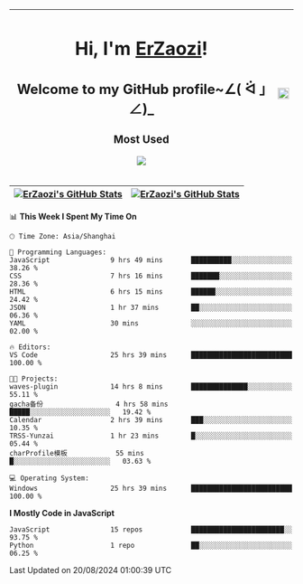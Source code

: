 |<h1>Hi, I'm <a href="https://github.com/erzaozi">ErZaozi</a>! </h1><h2>Welcome to my GitHub profile~∠( ᐛ 」∠)_</h2><p><h3>Most Used</h3><img src="https://skillicons.dev/icons?i=github,vscode,visualstudio,ubuntu,postman,pycharm,webstorm,git,docker"></p>|<img decoding="async" align=center src="https://cdn.jsdelivr.net/gh/erzaozi/erzaozi/image.gif" width="100%">|
| ----- | ----- |

| <a href="https://github.com/erzaozi"><img align="center" src="https://github-readme-stats.vercel.app/api/top-langs/?username=erzaozi&title_color=44cef6&text_color=4b5cc4&icon_color=2bbc8a&bg_color=white&langs_count=4&hide_border=true" alt="ErZaozi's GitHub Stats" /></a> | <a href="https://github.com/erzaozi"><img align="center" src="https://github-readme-stats.vercel.app/api?username=erzaozi&show_icons=true&line_height=27&count_private=true&title_color=44cef6&text_color=4b5cc4&icon_color=2bbc8a&bg_color=white&hide_border=true" alt="ErZaozi's GitHub Stats" /></a> |
| ----- | ----- |
<!--START_SECTION:waka-->
📊 **This Week I Spent My Time On** 

```text
🕑︎ Time Zone: Asia/Shanghai

💬 Programming Languages: 
JavaScript               9 hrs 49 mins       ██████████░░░░░░░░░░░░░░░   38.26 % 
CSS                      7 hrs 16 mins       ███████░░░░░░░░░░░░░░░░░░   28.36 % 
HTML                     6 hrs 15 mins       ██████░░░░░░░░░░░░░░░░░░░   24.42 % 
JSON                     1 hr 37 mins        ██░░░░░░░░░░░░░░░░░░░░░░░   06.36 % 
YAML                     30 mins             ░░░░░░░░░░░░░░░░░░░░░░░░░   02.00 % 

🔥 Editors: 
VS Code                  25 hrs 39 mins      █████████████████████████   100.00 % 

🐱‍💻 Projects: 
waves-plugin             14 hrs 8 mins       ██████████████░░░░░░░░░░░   55.11 % 
gacha备份                  4 hrs 58 mins       █████░░░░░░░░░░░░░░░░░░░░   19.42 % 
Calendar                 2 hrs 39 mins       ███░░░░░░░░░░░░░░░░░░░░░░   10.35 % 
TRSS-Yunzai              1 hr 23 mins        █░░░░░░░░░░░░░░░░░░░░░░░░   05.44 % 
charProfile模板            55 mins             █░░░░░░░░░░░░░░░░░░░░░░░░   03.63 % 

💻 Operating System: 
Windows                  25 hrs 39 mins      █████████████████████████   100.00 % 
```

**I Mostly Code in JavaScript** 

```text
JavaScript               15 repos            ███████████████████████░░   93.75 % 
Python                   1 repo              ██░░░░░░░░░░░░░░░░░░░░░░░   06.25 % 
```




 Last Updated on 20/08/2024 01:00:39 UTC
<!--END_SECTION:waka-->
